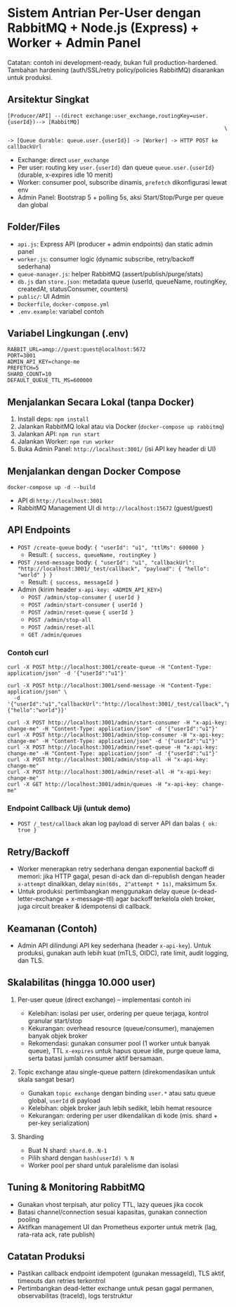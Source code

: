 # Sistem Antrian Per-User dengan RabbitMQ + Node.js (Express) + Worker + Admin Panel

Catatan: contoh ini development-ready, bukan full production-hardened. Tambahan hardening (auth/SSL/retry policy/policies RabbitMQ) disarankan untuk produksi.

## Arsitektur Singkat

```
[Producer/API] --(direct exchange:user_exchange,routingKey=user.{userId})--> [RabbitMQ]
                                                                     \
                                                                      -> [Queue durable: queue.user.{userId}] -> [Worker] -> HTTP POST ke callbackUrl
```

- Exchange: direct `user_exchange`
- Per user: routing key `user.{userId}` dan queue `queue.user.{userId}` (durable, x-expires idle 10 menit)
- Worker: consumer pool, subscribe dinamis, `prefetch` dikonfigurasi lewat env
- Admin Panel: Bootstrap 5 + polling 5s, aksi Start/Stop/Purge per queue dan global

## Folder/Files

- `api.js`: Express API (producer + admin endpoints) dan static admin panel
- `worker.js`: consumer logic (dynamic subscribe, retry/backoff sederhana)
- `queue-manager.js`: helper RabbitMQ (assert/publish/purge/stats)
- `db.js` dan `store.json`: metadata queue (userId, queueName, routingKey, createdAt, statusConsumer, counters)
- `public/`: UI Admin
- `Dockerfile`, `docker-compose.yml`
- `.env.example`: variabel contoh

## Variabel Lingkungan (.env)

```
RABBIT_URL=amqp://guest:guest@localhost:5672
PORT=3001
ADMIN_API_KEY=change-me
PREFETCH=5
SHARD_COUNT=10
DEFAULT_QUEUE_TTL_MS=600000
```

## Menjalankan Secara Lokal (tanpa Docker)

1. Install deps: `npm install`
2. Jalankan RabbitMQ lokal atau via Docker (`docker-compose up rabbitmq`)
3. Jalankan API: `npm run start`
4. Jalankan Worker: `npm run worker`
5. Buka Admin Panel: `http://localhost:3001/` (isi API key header di UI)

## Menjalankan dengan Docker Compose

```
docker-compose up -d --build
```

- API di `http://localhost:3001`
- RabbitMQ Management UI di `http://localhost:15672` (guest/guest)

## API Endpoints

- `POST /create-queue` body: `{ "userId": "u1", "ttlMs": 600000 }`
  - Result: `{ success, queueName, routingKey }`
- `POST /send-message` body: `{ "userId": "u1", "callbackUrl": "http://localhost:3001/_test/callback", "payload": { "hello": "world" } }`
  - Result: `{ success, messageId }`
- Admin (kirim header `x-api-key: <ADMIN_API_KEY>`)
  - `POST /admin/stop-consumer` `{ userId }`
  - `POST /admin/start-consumer` `{ userId }`
  - `POST /admin/reset-queue` `{ userId }`
  - `POST /admin/stop-all`
  - `POST /admin/reset-all`
  - `GET /admin/queues`

### Contoh curl

```
curl -X POST http://localhost:3001/create-queue -H "Content-Type: application/json" -d '{"userId":"u1"}'

curl -X POST http://localhost:3001/send-message -H "Content-Type: application/json" \
  -d '{"userId":"u1","callbackUrl":"http://localhost:3001/_test/callback","payload":{"hello":"world"}}'

curl -X POST http://localhost:3001/admin/start-consumer -H "x-api-key: change-me" -H "Content-Type: application/json" -d '{"userId":"u1"}'
curl -X POST http://localhost:3001/admin/stop-consumer -H "x-api-key: change-me" -H "Content-Type: application/json" -d '{"userId":"u1"}'
curl -X POST http://localhost:3001/admin/reset-queue -H "x-api-key: change-me" -H "Content-Type: application/json" -d '{"userId":"u1"}'
curl -X POST http://localhost:3001/admin/stop-all -H "x-api-key: change-me"
curl -X POST http://localhost:3001/admin/reset-all -H "x-api-key: change-me"
curl -X GET http://localhost:3001/admin/queues -H "x-api-key: change-me"
```

### Endpoint Callback Uji (untuk demo)

- `POST /_test/callback` akan log payload di server API dan balas `{ ok: true }`

## Retry/Backoff

- Worker menerapkan retry sederhana dengan exponential backoff di memori: jika HTTP gagal, pesan di-ack dan di-republish dengan header `x-attempt` dinaikkan, delay `min(60s, 2^attempt * 1s)`, maksimum 5x.
- Untuk produksi: pertimbangkan menggunakan delay queue (x-dead-letter-exchange + x-message-ttl) agar backoff terkelola oleh broker, juga circuit breaker & idempotensi di callback.

## Keamanan (Contoh)

- Admin API dilindungi API key sederhana (header `x-api-key`). Untuk produksi, gunakan auth lebih kuat (mTLS, OIDC), rate limit, audit logging, dan TLS.

## Skalabilitas (hingga 10.000 user)

1) Per-user queue (direct exchange) – implementasi contoh ini
   - Kelebihan: isolasi per user, ordering per queue terjaga, kontrol granular start/stop
   - Kekurangan: overhead resource (queue/consumer), manajemen banyak objek broker
   - Rekomendasi: gunakan consumer pool (1 worker untuk banyak queue), TTL `x-expires` untuk hapus queue idle, purge queue lama, serta batasi jumlah consumer aktif bersamaan.

2) Topic exchange atau single-queue pattern (direkomendasikan untuk skala sangat besar)
   - Gunakan `topic exchange` dengan binding `user.*` atau satu queue global, `userId` di payload
   - Kelebihan: objek broker jauh lebih sedikit, lebih hemat resource
   - Kekurangan: ordering per user dikendalikan di kode (mis. shard + per-key serialization)

3) Sharding
   - Buat N shard: `shard.0..N-1`
   - Pilih shard dengan `hash(userId) % N`
   - Worker pool per shard untuk paralelisme dan isolasi

## Tuning & Monitoring RabbitMQ

- Gunakan vhost terpisah, atur policy TTL, lazy queues jika cocok
- Batasi channel/connection sesuai kapasitas, gunakan connection pooling
- Aktifkan management UI dan Prometheus exporter untuk metrik (lag, rata-rata ack, rate publish)

## Catatan Produksi

- Pastikan callback endpoint idempotent (gunakan messageId), TLS aktif, timeouts dan retries terkontrol
- Pertimbangkan dead-letter exchange untuk pesan gagal permanen, observabilitas (traceId), logs terstruktur



